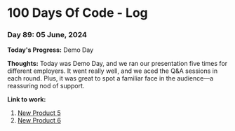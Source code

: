 # 100 Days Of Code - Log

### Day 89: 05 June, 2024

**Today's Progress:** Demo Day

**Thoughts:** Today was Demo Day, and we ran our presentation five times for different employers. It went really well, and we aced the Q&A sessions in each round. Plus, it was great to spot a familiar face in the audience—a reassuring nod of support.

**Link to work:**

1. [New Product 5](https://www.eslando.vercel.app?product=4)
2. [New Product 6](https://www.eslando.vercel.app?product=5)
